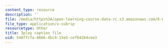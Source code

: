 ```yaml
---
content_type: resource
description: ''
file: /media/https%3A/open-learning-course-data-rc.s3.amazonaws.com/6-046j-introduction-to-algorithms-sma-5503-fall-2005/540ffcfa86664bc415e5cef042b4cee3_JPyuH4qXLZ0.srt
file_type: application/x-subrip
resourcetype: Other
title: 3play caption file
uid: 540ffcfa-8666-4bc4-15e5-cef042b4cee3
---
```

